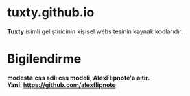 # tuxty.github.io

**Tuxty** isimli geliştiricinin kişisel websitesinin kaynak kodlarıdır.

# Bigilendirme
**modesta.css adlı css modeli, AlexFlipnote'a aitir.** <br>
**Yani: https://github.com/alexflipnote**
